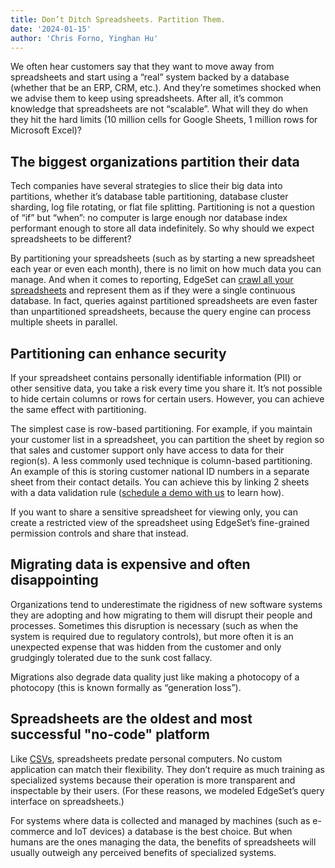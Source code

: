 ```yaml
---
title: Don’t Ditch Spreadsheets. Partition Them.
date: '2024-01-15'
author: 'Chris Forno, Yinghan Hu'
---
```


We often hear customers say that they want to move away from spreadsheets and start using a “real” system backed by a database (whether that be an ERP, CRM, etc.). And they’re sometimes shocked when we advise them to keep using spreadsheets. After all, it’s common knowledge that spreadsheets are not “scalable”. What will they do when they hit the hard limits (10 million cells for Google Sheets, 1 million rows for Microsoft Excel)?

## The biggest organizations partition their data

Tech companies have several strategies to slice their big data into partitions, whether it’s database table partitioning, database cluster sharding, log file rotating, or flat file splitting. Partitioning is not a question of “if” but “when”: no computer is large enough nor database index performant enough to store all data indefinitely. So why should we expect spreadsheets to be different?

By partitioning your spreadsheets (such as by starting a new spreadsheet each year or even each month), there is no limit on how much data you can manage. And when it comes to reporting, EdgeSet can [crawl all your spreadsheets](why-you-need-automatic-inference) and represent them as if they were a single continuous database. In fact, queries against partitioned spreadsheets are even faster than unpartitioned spreadsheets, because the query engine can process multiple sheets in parallel.

## Partitioning can enhance security

If your spreadsheet contains personally identifiable information (PII) or other sensitive data, you take a risk every time you share it. It’s not possible to hide certain columns or rows for certain users. However, you can achieve the same effect with partitioning.

The simplest case is row-based partitioning. For example, if you maintain your customer list in a spreadsheet, you can partition the sheet by region so that sales and customer support only have access to data for their region(s). A less commonly used technique is column-based partitioning. An example of this is storing customer national ID numbers in a separate sheet from their contact details. You can achieve this by linking 2 sheets with a data validation rule ([schedule a demo with us](https://www.tetmon.com/get-demo) to learn how).

If you want to share a sensitive spreadsheet for viewing only, you can create a restricted view of the spreadsheet using EdgeSet’s fine-grained permission controls and share that instead.

## Migrating data is expensive and often disappointing

Organizations tend to underestimate the rigidness of new software systems they are adopting and how migrating to them will disrupt their people and processes. Sometimes this disruption is necessary (such as when the system is required due to regulatory controls), but more often it is an unexpected expense that was hidden from the customer and only grudgingly tolerated due to the sunk cost fallacy.

Migrations also degrade data quality just like making a photocopy of a photocopy (this is known formally as “generation loss”).

## Spreadsheets are the oldest and most successful "no-code" platform

Like [CSVs](our-obsession-with-security), spreadsheets predate personal computers. No custom application can match their flexibility. They don’t require as much training as specialized systems because their operation is more transparent and inspectable by their users. (For these reasons, we modeled EdgeSet’s query interface on spreadsheets.)

For systems where data is collected and managed by machines (such as e-commerce and IoT devices) a database is the best choice. But when humans are the ones managing the data, the benefits of spreadsheets will usually outweigh any perceived benefits of specialized systems.
